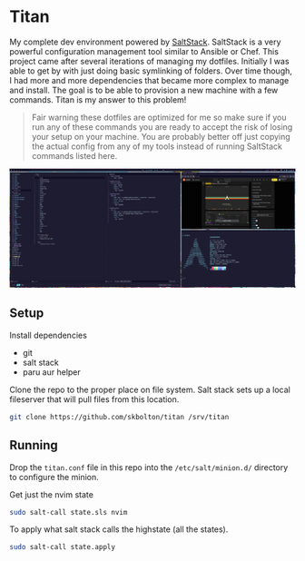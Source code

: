 # Titan

My complete dev environment powered by [SaltStack](https://docs.saltstack.com/en/latest/contents.html). SaltStack is a very powerful configuration management tool similar to Ansible or Chef. This project came after several iterations of managing my dotfiles. Initially I was able to get by with just doing basic symlinking of folders. Over time though, I had more and more dependencies that became more complex to manage and install. The goal is to be able to provision a new machine with a few commands. Titan is my answer to this problem!

> Fair warning these dotfiles are optimized for me so make sure if you run any of these commands you are ready to accept the risk of losing your setup on your machine. You are probably better off just copying the actual config from any of my tools instead of running SaltStack commands listed here.

![Desktop](./desktop.png)

## Setup

Install dependencies

* git
* salt stack
* paru aur helper

Clone the repo to the proper place on file system. Salt stack sets up a local fileserver that will pull files from this location.

```bash
git clone https://github.com/skbolton/titan /srv/titan
```

## Running

Drop the `titan.conf` file in this repo into the `/etc/salt/minion.d/` directory to configure the minion.

Get just the nvim state
```bash
sudo salt-call state.sls nvim
```

To apply what salt stack calls the highstate (all the states).
```bash
sudo salt-call state.apply
```

